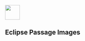 <img src="https://github.com/eclipse-passage/passage/blob/master/bundles/org.eclipse.passage.ldc/images/topiclabel/menu_item.png" width="48px" height="48px" />

## Eclipse Passage Images
